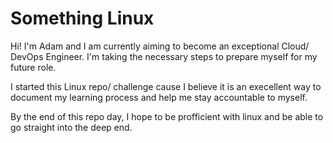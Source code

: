 # Something Linux

Hi! I'm Adam and I am currently aiming to become an exceptional Cloud/ DevOps Engineer. I'm taking the necessary steps to prepare myself for my future role. 

I started this Linux repo/ challenge cause I believe it is an execellent way to document my learning process and help me stay accountable to myself.

By the end of this repo day, I hope to be profficient with linux and be able to go straight into the deep end.

